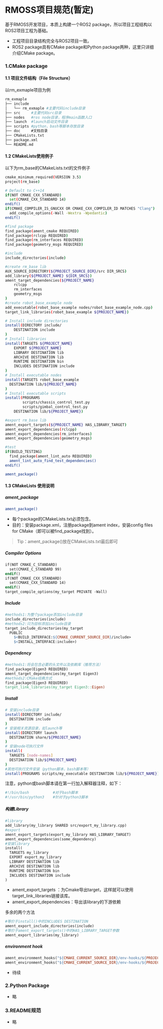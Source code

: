 # RMOSS项目规范(暂定)

基于RMOSS开发项目，本质上构建一个ROS2 package，所以项目工程结构以ROS2项目工程为基础。

* 工程项目目录结构完全与ROS2项目一致。
* ROS2 package具有CMake package和Python package两种，这里只详细介绍CMake package。

### 1.CMake package

#### 1.1 项目文件结构（File Structure）

以rm_exmaple项目为例

```bash
rm_exmaple
├── include
│   └── rm_exmaple #主要代码include目录
├── src     #主要代码src目录
├── nodes   #ros node目录，程序main函数入口
├── launch  #launch启动文件目录
├── scripts #python，bash等脚本存放目录
├── doc　　　#文档目录
├── CMakeLists.txt
├── package.xml
└── README.md
```

#### 1.2 CMakeLists使用例子

以下为rm_base的CMakeLists.txt的文件例子

```bash
cmake_minimum_required(VERSION 3.5)
project(rm_base)

# Default to C++14
if(NOT CMAKE_CXX_STANDARD)
  set(CMAKE_CXX_STANDARD 14)
endif()
if(CMAKE_COMPILER_IS_GNUCXX OR CMAKE_CXX_COMPILER_ID MATCHES "Clang")
  add_compile_options(-Wall -Wextra -Wpedantic)
endif()

#find package
find_package(ament_cmake REQUIRED)
find_package(rclcpp REQUIRED)
find_package(rm_interfaces REQUIRED)
find_package(geometry_msgs REQUIRED)

#include
include_directories(include)

#create rm_base lib
AUX_SOURCE_DIRECTORY(${PROJECT_SOURCE_DIR}/src DIR_SRCS)
add_library(${PROJECT_NAME} ${DIR_SRCS})
ament_target_dependencies(${PROJECT_NAME}
    rclcpp 
    rm_interfaces
    geometry_msgs
)
#create robot_base_example node
add_executable(robot_base_example nodes/robot_base_example_node.cpp)
target_link_libraries(robot_base_example ${PROJECT_NAME})

# Install include directories
install(DIRECTORY include/
    DESTINATION include
)
# Install libraries
install(TARGETS ${PROJECT_NAME}
    EXPORT ${PROJECT_NAME}
    LIBRARY DESTINATION lib
    ARCHIVE DESTINATION lib
    RUNTIME DESTINATION bin
    INCLUDES DESTINATION include
)
# Install executable nodes
install(TARGETS robot_base_example
  DESTINATION lib/${PROJECT_NAME}
)
# Install executable scripts
install(PROGRAMS 
        scripts/chassis_control_test.py 
        scripts/gimbal_control_test.py 
    DESTINATION lib/${PROJECT_NAME})

#export rm_base lib
ament_export_targets(${PROJECT_NAME} HAS_LIBRARY_TARGET)
ament_export_dependencies(rclcpp)
ament_export_dependencies(rm_interfaces)
ament_export_dependencies(geometry_msgs)

#test
if(BUILD_TESTING)
  find_package(ament_lint_auto REQUIRED)
  ament_lint_auto_find_test_dependencies()
endif()

ament_package()
```

#### 1.3 CMakeLists 使用说明

##### ament_package

```bash
ament_package()
```

- 每个package的CMakeLists.txt必须包含。
- 目的：安装package.xml，注册package到ament index，安装config files for CMake（即可以被find_package找到）。

> Tip：ament_package()放在CMakeLists.txt最后即可

##### Compiler Options

```makefile
if(NOT CMAKE_C_STANDARD)
  set(CMAKE_C_STANDARD 99)
endif()
if(NOT CMAKE_CXX_STANDARD)
  set(CMAKE_CXX_STANDARD 14)
endif()
target_compile_options(my_target PRIVATE -Wall)
```

##### Include

```makefile
#methods1:为整个package添加include目录
include_directories(include)
#methods2:只为目标添加include目录
target_include_directories(my_target
  PUBLIC
    $<BUILD_INTERFACE:${CMAKE_CURRENT_SOURCE_DIR}/include>
    $<INSTALL_INTERFACE:include>)
```

##### Dependency

```makefile
#methods1:将会包含必要的头文件以及依赖库（推荐方法）
find_package(Eigen3 REQUIRED)
ament_target_dependencies(my_target Eigen3)
#methods2:CMake经典方式
find_package(Eigen3 REQUIRED)
target_link_libraries(my_target Eigen3::Eigen)
```

##### Install

```bash
# 安装include目录
install(DIRECTORY include/
  DESTINATION include
)
# 安装相关资源目录，如launch等
install(DIRECTORY launch
  DESTINATION share/${PROJECT_NAME}
)
# 安装node可执行文件
install(
  TARGETS [node-names]
  DESTINATION lib/${PROJECT_NAME}
)
#其他可执行文件安装（python脚本，bash脚本等）
install(PROGRAMS scripts/my_executable DESTINATION lib/${PROJECT_NAME})
```

注意，python或bash脚本请在第一行加入解释器注释，如下：

```makefile
#!/bin/bash           #对于bash脚本
#!/usr/bin/python3    #针对于python3脚本
```

#####  构建Library

```makefile
#library
add_library(my_library SHARED src/export_my_library.cpp)
#export
ament_export_targets(export_my_library HAS_LIBRARY_TARGET)
ament_export_dependencies(some_dependency)
#安装library 
install(
  TARGETS my_library
  EXPORT export_my_library
  LIBRARY DESTINATION lib
  ARCHIVE DESTINATION lib
  RUNTIME DESTINATION bin
  INCLUDES DESTINATION include
)
```

- ament_export_targets ：为Cmake导出target，这样就可以使用target_link_libraries链接该库。
- ament_export_dependencies：导出该library的下游依赖

多余的两个方法

```makefile
#等价于install()中的INCLUDES DESTINATION
ament_export_include_directories(include)
#等价于ament_export_targets()中的HAS_LIBRARY_TARGET参数
ament_export_libraries(my_library)
```

##### environment hook

```makefile
ament_environment_hooks("${CMAKE_CURRENT_SOURCE_DIR}/env-hooks/${PROJECT_NAME}.sh.in")
ament_environment_hooks("${CMAKE_CURRENT_SOURCE_DIR}/env-hooks/${PROJECT_NAME}.dsv.in")
```

- 待续

### 2.Python Package

* 略

### 3.README规范

* 略